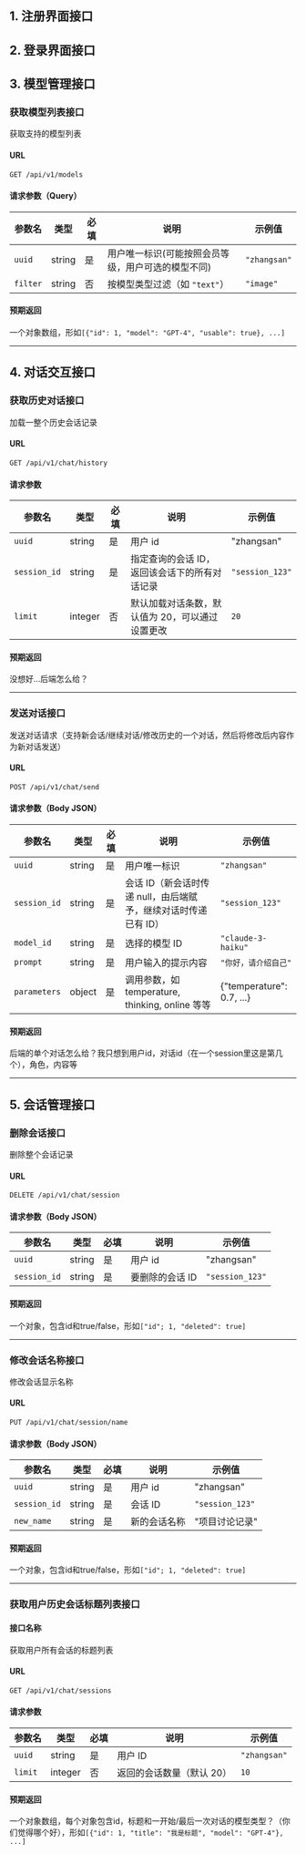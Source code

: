 ## 1. 注册界面接口

## 2. 登录界面接口

## 3. 模型管理接口

### 获取模型列表接口

获取支持的模型列表

#### URL

`GET /api/v1/models`

#### 请求参数（Query）

| 参数名   | 类型   | 必填 | 说明                                               | 示例值       |
| -------- | ------ | ---- | -------------------------------------------------- | ------------ |
| `uuid`   | string | 是   | 用户唯一标识(可能按照会员等级，用户可选的模型不同) | `"zhangsan"` |
| `filter` | string | 否   | 按模型类型过滤（如 `"text"`）                      | `"image"`    |

#### 预期返回

一个对象数组，形如`[{"id": 1, "model": "GPT-4", "usable": true}, ...]`

---

## 4. 对话交互接口

### 获取历史对话接口

加载一整个历史会话记录

#### URL

`GET /api/v1/chat/history`

#### 请求参数

| 参数名       | 类型    | 必填 | 说明                                            | 示例值          |
| ------------ | ------- | ---- | ----------------------------------------------- | --------------- |
| `uuid`       | string  | 是   | 用户 id                                         | "zhangsan"      |
| `session_id` | string  | 是   | 指定查询的会话 ID，返回该会话下的所有对话记录   | `"session_123"` |
| `limit`      | integer | 否   | 默认加载对话条数，默认值为 20，可以通过设置更改 | `20`            |

#### 预期返回

没想好...后端怎么给？

---

### 发送对话接口

发送对话请求（支持新会话/继续对话/修改历史的一个对话，然后将修改后内容作为新对话发送）

#### URL

`POST /api/v1/chat/send`

#### 请求参数（Body JSON）

| 参数名       | 类型   | 必填 | 说明                                                         | 示例值                    |
| ------------ | ------ | ---- | ------------------------------------------------------------ | ------------------------- |
| `uuid`       | string | 是   | 用户唯一标识                                                 | `"zhangsan"`              |
| `session_id` | string | 是   | 会话 ID（新会话时传递 null，由后端赋予，继续对话时传递已有 ID） | `"session_123"`           |
| `model_id`   | string | 是   | 选择的模型 ID                                                | `"claude-3-haiku"`        |
| `prompt`     | string | 是   | 用户输入的提示内容                                           | `"你好，请介绍自己"`      |
| `parameters` | object | 是   | 调用参数，如 temperature, thinking, online 等等              | {"temperature": 0.7, ...} |

#### 预期返回

后端的单个对话怎么给？我只想到用户id，对话id（在一个session里这是第几个），角色，内容等

---

## 5. 会话管理接口

### 删除会话接口

删除整个会话记录

#### URL

`DELETE /api/v1/chat/session`

#### 请求参数（Body JSON）

| 参数名       | 类型   | 必填 | 说明            | 示例值          |
| ------------ | ------ | ---- | --------------- | --------------- |
| `uuid`       | string | 是   | 用户 id         | "zhangsan"      |
| `session_id` | string | 是   | 要删除的会话 ID | `"session_123"` |

#### 预期返回

一个对象，包含id和true/false，形如`["id"; 1, "deleted": true]`

---

### 修改会话名称接口

修改会话显示名称

#### URL

`PUT /api/v1/chat/session/name`

#### 请求参数（Body JSON）

| 参数名       | 类型   | 必填 | 说明         | 示例值          |
| ------------ | ------ | ---- | ------------ | --------------- |
| `uuid`       | string | 是   | 用户 id      | "zhangsan"      |
| `session_id` | string | 是   | 会话 ID      | `"session_123"` |
| `new_name`   | string | 是   | 新的会话名称 | "项目讨论记录"  |

#### 预期返回

一个对象，包含id和true/false，形如`["id"; 1, "deleted": true]`

---

### 获取用户历史会话标题列表接口

#### 接口名称

获取用户所有会话的标题列表

#### URL

`GET /api/v1/chat/sessions`

#### 请求参数

| 参数名  | 类型    | 必填 | 说明                      | 示例值       |
| ------- | ------- | ---- | ------------------------- | ------------ |
| `uuid`  | string  | 是   | 用户 ID                   | `"zhangsan"` |
| `limit` | integer | 否   | 返回的会话数量（默认 20） | `10`         |

#### 预期返回

一个对象数组，每个对象包含id，标题和一开始/最后一次对话的模型类型？（你们觉得哪个好），形如`[{"id": 1, "title": "我是标题", "model": "GPT-4"}, ...]`
